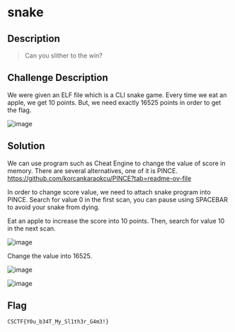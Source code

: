 # snake
## Description
> Can you slither to the win?

## Challenge Description
We were given an ELF file which is a CLI snake game. Every time we eat an apple, we get 10 points. But, we need exactly 16525 points in order to get the flag.

![image](https://github.com/user-attachments/assets/38307ab4-2d13-4f0b-bfaa-6cc659c21ca1)

## Solution

We can use program such as Cheat Engine to change the value of score in memory. There are several alternatives, one of it is PINCE.
https://github.com/korcankaraokcu/PINCE?tab=readme-ov-file

In order to change score value, we need to attach snake program into PINCE. Search for value 0 in the first scan, you can pause using SPACEBAR to avoid your snake from dying. 

Eat an apple to increase the score into 10 points. Then, search for value 10 in the next scan.

![image](https://github.com/user-attachments/assets/c4831e25-7e32-4eec-ac8b-01e5df0dc107)

Change the value into 16525.

![image](https://github.com/user-attachments/assets/137d1d85-be10-4507-bdea-ea0d505bf552)

![image](https://github.com/user-attachments/assets/97805c25-a777-46aa-9480-e6f337f4eceb)

## Flag
```
CSCTF{Y0u_b34T_My_Sl1th3r_G4m3!}
```
